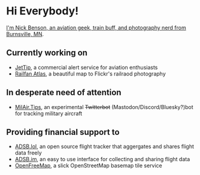 # Hi Everybody!

[I'm Nick Benson, an aviation geek, train buff, and photography nerd from Burnsville, MN](https://ottergoose.net).

## Currently working on
- [JetTip](https://jettip.net), a commercial alert service for aviation enthusiasts
- [Railfan Atlas](https://railfanatlas.com), a beautiful map to Flickr's railraod photography

## In desperate need of attention
- [MilAir.Tips](https://milair.tips), an experimental ~~Twitterbot~~ (Mastodon/Discord/Bluesky?)bot for tracking military aircraft

## Providing financial support to
- [ADSB.lol](https://www.adsb.lol/), an open source flight tracker that aggergates and shares flight data freely
- [ADSB.im](https://adsb.im/), an easy to use interface for collecting and sharing flight data
- [OpenFreeMap](https://openfreemap.org/), a slick OpenStreetMap basemap tile service
